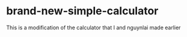 # brand-new-simple-calculator
This is a modification of the calculator that I and nguynlai made earlier
